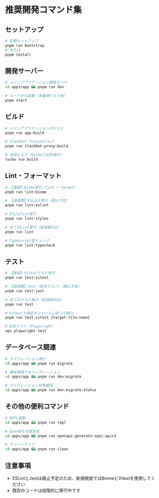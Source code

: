 # 推奨開発コマンド集

## セットアップ
```bash
# 初期セットアップ
pnpm run bootstrap
# または
pnpm install
```

## 開発サーバー
```bash
# メインアプリケーション開発モード
cd apps/app && pnpm run dev

# ルートから起動（本番用ビルド後）
pnpm start
```

## ビルド
```bash
# メインアプリケーションのビルド
pnpm run app:build

# Slackbot Proxyのビルド
pnpm run slackbot-proxy:build

# 全体ビルド（Turboで並列実行）
turbo run build
```

## Lint・フォーマット
```bash
# 【推奨】Biome実行（lint + format）
pnpm run lint:biome

# 【過渡期】ESLint実行（廃止予定）
pnpm run lint:eslint

# Stylelint実行
pnpm run lint:styles

# 全てのLint実行（過渡期対応）
pnpm run lint

# TypeScript型チェック
pnpm run lint:typecheck
```

## テスト
```bash
# 【推奨】Vitestテスト実行
pnpm run test:vitest

# 【過渡期】Jest（統合テスト）（廃止予定）
pnpm run test:jest

# 全てのテスト実行（過渡期対応）
pnpm run test

# Vitestで特定のファイルに絞って実行
pnpm run test:vitest {target-file-name}

# E2Eテスト（Playwright）
npx playwright test
```

## データベース関連
```bash
# マイグレーション実行
cd apps/app && pnpm run migrate

# 開発環境でのマイグレーション
cd apps/app && pnpm run dev:migrate

# マイグレーション状態確認
cd apps/app && pnpm run dev:migrate:status
```

## その他の便利コマンド
```bash
# REPL起動
cd apps/app && pnpm run repl

# OpenAPI仕様生成
cd apps/app && pnpm run openapi:generate-spec:apiv3

# クリーンアップ
cd apps/app && pnpm run clean
```

## 注意事項
- ESLintとJestは廃止予定のため、新規開発ではBiomeとVitestを使用してください
- 既存のコードは段階的に移行中です